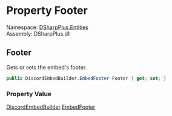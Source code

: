# Property Footer

Namespace: [DSharpPlus.Entities](DSharpPlus.Entities.md)  
Assembly: DSharpPlus.dll

## <a id="DSharpPlus_Entities_DiscordEmbedBuilder_Footer"></a>Footer

Gets or sets the embed's footer.

```csharp
public DiscordEmbedBuilder.EmbedFooter Footer { get; set; }
```

### Property Value

[DiscordEmbedBuilder](DSharpPlus.Entities.DiscordEmbedBuilder.md).[EmbedFooter](DSharpPlus.Entities.DiscordEmbedBuilder.EmbedFooter.md)

